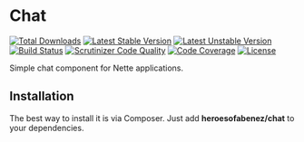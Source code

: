 Chat
=======

[![Total Downloads](https://poser.pugx.org/heroesofabenez/chat/downloads)](https://packagist.org/packages/heroesofabenez/chat) [![Latest Stable Version](https://poser.pugx.org/heroesofabenez/chat/v/stable)](https://packagist.org/packages/heroesofabenez/chat) [![Latest Unstable Version](https://poser.pugx.org/heroesofabenez/chat/v/unstable)](https://packagist.org/packages/heroesofabenez/chat) [![Build Status](https://travis-ci.org/heroesofabenez/chat.svg?branch=master)](https://travis-ci.org/heroesofabenez/chat) [![Scrutinizer Code Quality](https://scrutinizer-ci.com/g/heroesofabenez/chat/badges/quality-score.png?b=master)](https://scrutinizer-ci.com/g/heroesofabenez/chat/?branch=master) [![Code Coverage](https://scrutinizer-ci.com/g/heroesofabenez/chat/badges/coverage.png?b=master)](https://scrutinizer-ci.com/g/heroesofabenez/chat/?branch=master) [![License](https://poser.pugx.org/heroesofabenez/chat/license)](https://gitlab.com/heroesofabenez/chat/blob/master/LICENSE)

Simple chat component for Nette applications.

Installation
------------

The best way to install it is via Composer. Just add **heroesofabenez/chat** to your dependencies.
